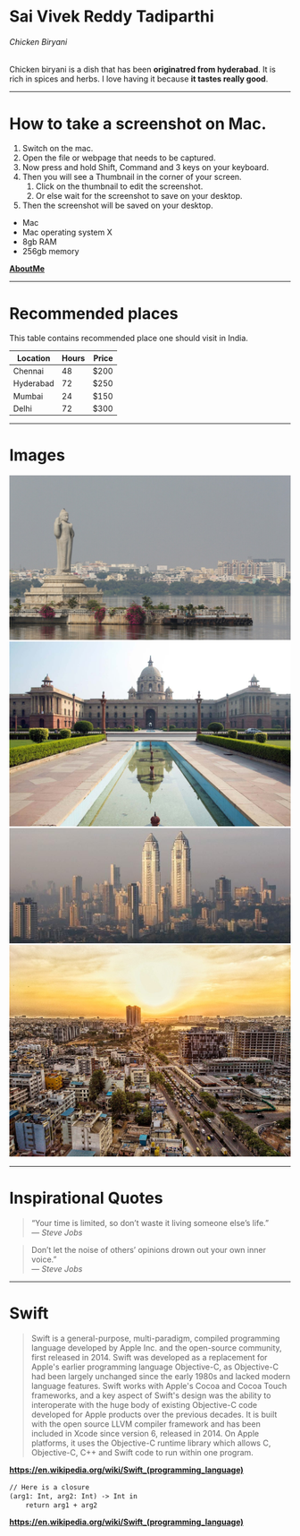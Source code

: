 # Sai Vivek Reddy Tadiparthi
###### Chicken Biryani
Chicken biryani is a dish that has been **originatred from hyderabad**. It is rich in spices and herbs. I love having it because **it tastes really good**.

---

# How to take a screenshot on Mac.
1. Switch on the mac.
2. Open the file or webpage that needs to be captured.
3. Now press and hold Shift, Command and 3 keys on your keyboard.
4. Then you will see a Thumbnail in the corner of your screen.
    1. Click on the thumbnail to edit the screenshot.
    2. Or else wait for the screenshot to save on your desktop.
5. Then the screenshot will be saved on your desktop.

- Mac
- Mac  operating system X
- 8gb RAM
- 256gb memory

**[AboutMe](AboutMe.md)**

---
# Recommended places
This table contains recommended place one should visit in India.

|Location |Hours |Price |
|---|---|---:|
|Chennai| 48| $200|
|Hyderabad| 72| $250|
|Mumbai| 24| $150|
|Delhi| 72| $300|

---
# Images
![Delhi](/images/image1.jpg)
![Hyderabad](/images/image2.jpg)
![Mumbai](/images/image3.jpg)
![Banglore](/images/image4.jpg)

---
# Inspirational Quotes
>“Your time is limited, so don’t waste it living someone else’s life.”<br>
― *Steve Jobs*

>Don’t let the noise of others’ opinions drown out your own inner voice.”<br>
― *Steve Jobs*

---
# Swift
>Swift is a general-purpose, multi-paradigm, compiled programming language developed by Apple Inc. and the open-source community, first released in 2014. Swift was developed as a replacement for Apple's earlier programming language Objective-C, as Objective-C had been largely unchanged since the early 1980s and lacked modern language features. Swift works with Apple's Cocoa and Cocoa Touch frameworks, and a key aspect of Swift's design was the ability to interoperate with the huge body of existing Objective-C code developed for Apple products over the previous decades. It is built with the open source LLVM compiler framework and has been included in Xcode since version 6, released in 2014. On Apple platforms, it uses the Objective-C runtime library which allows C, Objective-C, C++ and Swift code to run within one program.

**https://en.wikipedia.org/wiki/Swift_(programming_language)**

```
// Here is a closure
(arg1: Int, arg2: Int) -> Int in
    return arg1 + arg2
```
**https://en.wikipedia.org/wiki/Swift_(programming_language)**
